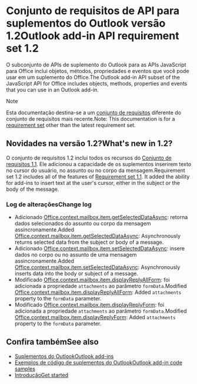 # <a name="outlook-add-in-api-requirement-set-12"></a><span data-ttu-id="a0069-101">Conjunto de requisitos de API para suplementos do Outlook versão 1.2</span><span class="sxs-lookup"><span data-stu-id="a0069-101">Outlook add-in API requirement set 1.2</span></span>

<span data-ttu-id="a0069-102">O subconjunto de APIs de suplemento do Outlook para as APIs JavaScript para Office inclui objetos, métodos, propriedades e eventos que você pode usar em um suplemento do Office.</span><span class="sxs-lookup"><span data-stu-id="a0069-102">The Outlook add-in API subset of the JavaScript API for Office includes objects, methods, properties and events that you can use in an Outlook add-in.</span></span>

> [!NOTE]
> <span data-ttu-id="a0069-103">Esta documentação destina-se a um [conjunto de requisitos](/javascript/office/requirement-sets/outlook-api-requirement-sets) diferente do conjunto de requisitos mais recente.</span><span class="sxs-lookup"><span data-stu-id="a0069-103">Note: This documentation is for a [requirement set](/javascript/office/requirement-sets/outlook-api-requirement-sets) other than the latest requirement set.</span></span> 

## <a name="whats-new-in-12"></a><span data-ttu-id="a0069-104">Novidades na versão 1.2?</span><span class="sxs-lookup"><span data-stu-id="a0069-104">What's new in 1.2?</span></span>

<span data-ttu-id="a0069-p101">O conjunto de requisitos 1.2 inclui todos os recursos do [Conjunto de requisitos 1.1](../requirement-set-1.1/outlook-requirement-set-1.1.md). Ele adicionou a capacidade de os suplementos inserirem texto no cursor do usuário, no assunto ou no corpo da mensagem.</span><span class="sxs-lookup"><span data-stu-id="a0069-p101">Requirement set 1.2 includes all of the features of [Requirement set 1.1](../requirement-set-1.1/outlook-requirement-set-1.1.md). It added the ability for add-ins to insert text at the user's cursor, either in the subject or the body of the message.</span></span>

### <a name="change-log"></a><span data-ttu-id="a0069-107">Log de alterações</span><span class="sxs-lookup"><span data-stu-id="a0069-107">Change log</span></span>

- <span data-ttu-id="a0069-108">Adicionado [Office.context.mailbox.item.getSelectedDataAsync](office.context.mailbox.item.md#getselecteddataasynccoerciontype-options-callback--string): retorna dados selecionados do assunto ou corpo da mensagem assincronamente.</span><span class="sxs-lookup"><span data-stu-id="a0069-108">Added [Office.context.mailbox.item.getSelectedDataAsync](office.context.mailbox.item.md#getselecteddataasynccoerciontype-options-callback--string): Asynchronously returns selected data from the subject or body of a message.</span></span>
- <span data-ttu-id="a0069-109">Adicionado [Office.context.mailbox.item.setSelectedDataAsync](office.context.mailbox.item.md#setselecteddataasyncdata-options-callback): insere dados no corpo ou no assunto de uma mensagem assincronamente.</span><span class="sxs-lookup"><span data-stu-id="a0069-109">Added [Office.context.mailbox.item.setSelectedDataAsync](office.context.mailbox.item.md#setselecteddataasyncdata-options-callback): Asynchronously inserts data into the body or subject of a message.</span></span>
- <span data-ttu-id="a0069-110">Modificado [Office.context.mailbox.item.displayReplyAllForm](office.context.mailbox.item.md#displayreplyallformformdata): foi adicionada a propriedade `attachments` ao parâmetro `formData`.</span><span class="sxs-lookup"><span data-stu-id="a0069-110">Modified [Office.context.mailbox.item.displayReplyAllForm](office.context.mailbox.item.md#displayreplyallformformdata): Added `attachments` property to the `formData` parameter.</span></span>
- <span data-ttu-id="a0069-111">Modificado [Office.context.mailbox.item.displayReplyForm](office.context.mailbox.item.md#displayreplyformformdata): foi adicionada a propriedade `attachments` ao parâmetro `formData`.</span><span class="sxs-lookup"><span data-stu-id="a0069-111">Modified [Office.context.mailbox.item.displayReplyForm](office.context.mailbox.item.md#displayreplyformformdata): Added `attachments` property to the `formData` parameter.</span></span>

## <a name="see-also"></a><span data-ttu-id="a0069-112">Confira também</span><span class="sxs-lookup"><span data-stu-id="a0069-112">See also</span></span>

- [<span data-ttu-id="a0069-113">Suplementos do Outlook</span><span class="sxs-lookup"><span data-stu-id="a0069-113">Outlook add-ins</span></span>](https://docs.microsoft.com/outlook/add-ins/)
- [<span data-ttu-id="a0069-114">Exemplos de código de suplementos do Outlook</span><span class="sxs-lookup"><span data-stu-id="a0069-114">Outlook add-in code samples</span></span>](https://developer.microsoft.com/outlook/gallery/?filterBy=Outlook,Samples,Add-ins)
- [<span data-ttu-id="a0069-115">Introdução</span><span class="sxs-lookup"><span data-stu-id="a0069-115">Get started</span></span>](https://docs.microsoft.com/outlook/add-ins/quick-start)